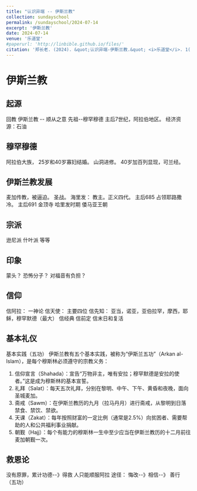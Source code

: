 ```yaml
---
title: "认识异端 -- 伊斯兰教"
collection: sundayschool
permalink: /sundayschool/2024-07-14
excerpt: '伊斯兰教'
date: 2024-07-14
venue: '乐道堂'
#paperurl: 'http://linbible.github.io/files/'
citation: '郑长老. (2024). &quot;认识异端-伊斯兰教.&quot; <i>乐道堂</i>. 1(1).'
---
```


# 伊斯兰教
## 起源
回教
伊斯兰教 -- 顺从之意
先祖--穆罕穆德
主后7世纪，阿拉伯地区。
经济资源：石油

## 穆罕穆德
阿拉伯大族，
25岁和40岁寡妇结婚。
山洞进修。
40岁加百列显现，可兰经。
## 伊斯兰教发展
麦加传教，被逼迫。
圣战。
海里发： 教主。正义四代。
主后685 占领耶路撒冷。
主后691 金顶寺
哈里发时期
倭马亚王朝
## 宗派
逊尼派
什叶派
等等
## 印象
蒙头？
恐怖分子？
对福音有负担？
## 信仰
信阿拉： 一神论
信天使： 主要四位
信先知：
亚当，诺亚，亚伯拉罕，摩西，耶稣，穆罕默德（最大）
信经典
信前定
信末日和复活
## 基本礼仪
基本实践（五功）
伊斯兰教有五个基本实践，被称为“伊斯兰五功”（Arkan al-Islam），是每个穆斯林必须遵守的宗教义务：
1. 信仰宣言（Shahada）：宣告“万物非主，唯有安拉；穆罕默德是安拉的使者。”这是成为穆斯林的基本宣誓。
2. 礼拜（Salat）：每天五次礼拜，分别在黎明、中午、下午、黄昏和夜晚，面向圣城麦加。
3. 斋戒（Sawm）：在伊斯兰教历的九月（拉马丹月）进行斋戒，从黎明到日落禁食、禁饮、禁欲。
4. 天课（Zakat）：每年按照财富的一定比例（通常是2.5%）向贫困者、需要帮助的人和公共福利事业捐献。
5. 朝觐（Hajj）：每个有能力的穆斯林一生中至少应当在伊斯兰教历的十二月前往麦加朝觐一次。
## 救恩论
没有原罪，累计功德--》得救
人只能顺服阿拉
途径： 悔改--》相信--》 善行 （五功）

